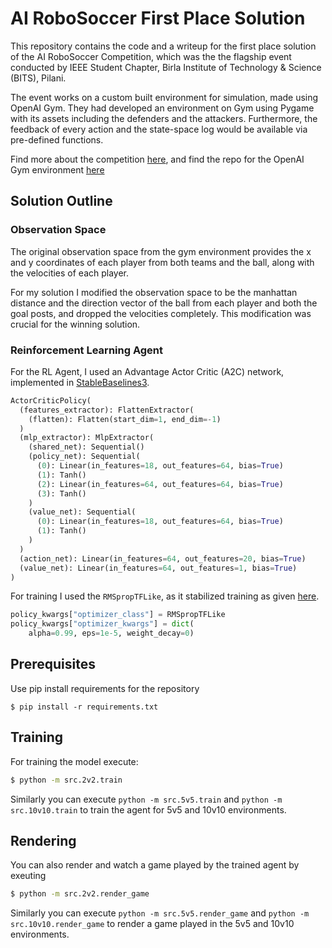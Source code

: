 # AI RoboSoccer First Place Solution

This repository contains the code and a writeup for the first place solution of the AI RoboSoccer Competition, which was the the flagship event conducted by IEEE Student Chapter, Birla Institute of Technology & Science (BITS), Pilani.

The event works on a custom built environment for simulation, made using OpenAI Gym. They had developed an environment on Gym using Pygame with its assets including the defenders and the attackers. Furthermore, the feedback of every action and the state-space log would be available via pre-defined functions. 

Find more about the competition [here](https://dare2compete.com/o/ai-robosoccer-apogee-bits-pilani-birla-institute-of-technology-science-bits-pilani-151055), and find the repo for the OpenAI Gym environment [here](https://github.com/IEEE-BITS-Pilani-Student-Chapter/robo-soccer)

## Solution Outline
### Observation Space
The original observation space from the gym environment provides the x and y coordinates of each player from both teams and the ball, along with the velocities of each player.

For my solution I modified the observation space to be the manhattan distance and the direction vector of the ball from each player and both the goal posts, and dropped the velocities completely. This modification was crucial for the winning solution.

### Reinforcement Learning Agent
For the RL Agent, I used an Advantage Actor Critic (A2C) network, implemented in [StableBaselines3](https://github.com/DLR-RM/stable-baselines3). 

```python
ActorCriticPolicy(
  (features_extractor): FlattenExtractor(
    (flatten): Flatten(start_dim=1, end_dim=-1)
  )
  (mlp_extractor): MlpExtractor(
    (shared_net): Sequential()
    (policy_net): Sequential(
      (0): Linear(in_features=18, out_features=64, bias=True)
      (1): Tanh()
      (2): Linear(in_features=64, out_features=64, bias=True)
      (3): Tanh()
    )
    (value_net): Sequential(
      (0): Linear(in_features=18, out_features=64, bias=True)
      (1): Tanh()
    )
  )
  (action_net): Linear(in_features=64, out_features=20, bias=True)
  (value_net): Linear(in_features=64, out_features=1, bias=True)
)
```
For training I used the `RMSpropTFLike`, as it stabilized training as given [here](https://github.com/DLR-RM/stable-baselines3/pull/110#issuecomment-663255241).
```python
policy_kwargs["optimizer_class"] = RMSpropTFLike
policy_kwargs["optimizer_kwargs"] = dict(
    alpha=0.99, eps=1e-5, weight_decay=0)
```

## Prerequisites
Use pip install requirements for the repository
```
$ pip install -r requirements.txt
```

## Training
For training the model execute:
```bash
$ python -m src.2v2.train
```
Similarly you can execute `python -m src.5v5.train` and `python -m src.10v10.train` to train the agent for 5v5 and 10v10 environments.

## Rendering
You can also render and watch a game played by the trained agent by exeuting
```bash
$ python -m src.2v2.render_game
```
Similarly you can execute `python -m src.5v5.render_game` and `python -m src.10v10.render_game` to render a game played in the 5v5 and 10v10 environments.